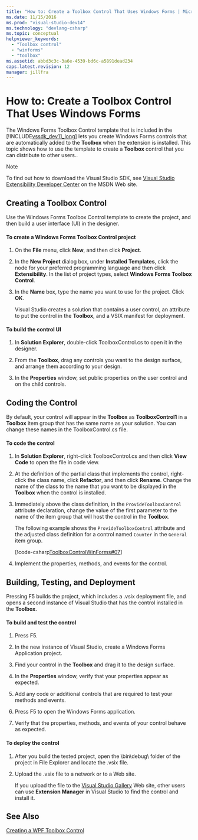 ```yaml
---
title: "How to: Create a Toolbox Control That Uses Windows Forms | Microsoft Docs"
ms.date: 11/15/2016
ms.prod: "visual-studio-dev14"
ms.technology: "devlang-csharp"
ms.topic: conceptual
helpviewer_keywords: 
  - "Toolbox control"
  - "winforms"
  - "toolbox"
ms.assetid: abbd3c3c-3a6e-4539-bd6c-a5891dead234
caps.latest.revision: 12
manager: jillfra
---
```

# How to: Create a Toolbox Control That Uses Windows Forms
The Windows Forms Toolbox Control template that is included in the [!INCLUDE[vssdk_dev11_long](../includes/vssdk-dev11-long-md.md)] lets you create Windows Forms controls that are automatically added to the **Toolbox** when the extension is installed. This topic shows how to use the template to create a **Toolbox** control that you can distribute to other users..  
  
> [!NOTE]
>  To find out how to download the Visual Studio SDK, see [Visual Studio Extensibility Developer Center](http://go.microsoft.com/fwlink/?linkid=121964) on the MSDN Web site.  
  
## Creating a Toolbox Control  
 Use the Windows Forms Toolbox Control template to create the project, and then build a user interface (UI) in the designer.  
  
#### To create a Windows Forms Toolbox Control project  
  
1.  On the **File** menu, click **New**, and then click **Project**.  
  
2.  In the **New Project** dialog box, under **Installed Templates**, click the node for your preferred programming language and then click **Extensibility**. In the list of project types, select **Windows Forms Toolbox Control**.  
  
3.  In the **Name** box, type the name you want to use for the project. Click **OK**.  
  
     Visual Studio creates a solution that contains a user control, an attribute to put the control in the **Toolbox**, and a VSIX manifest for deployment.  
  
#### To build the control UI  
  
1.  In **Solution Explorer**, double-click ToolboxControl.cs to open it in the designer.  
  
2.  From the **Toolbox**, drag any controls you want to the design surface, and arrange them according to your design.  
  
3.  In the **Properties** window, set public properties on the user control and on the child controls.  
  
## Coding the Control  
 By default, your control will appear in the **Toolbox** as **ToolboxControl1** in a **Toolbox** item group that has the same name as your solution. You can change these names in the ToolboxControl.cs file.  
  
#### To code the control  
  
1.  In **Solution Explorer**, right-click ToolboxControl.cs and then click **View Code** to open the file in code view.  
  
2.  At the definition of the partial class that implements the control, right-click the class name, click **Refactor**, and then click **Rename**. Change the name of the class to the name that you want to be displayed in the **Toolbox** when the control is installed.  
  
3.  Immediately above the class definition, in the `ProvideToolboxControl` attribute declaration, change the value of the first parameter to the name of the item group that will host the control in the **Toolbox**.  
  
     The following example shows the `ProvideToolboxControl` attribute and the adjusted class definition for a control named `Counter` in the `General` item group.  
  
     [!code-csharp[ToolboxControlWinForms#07](../snippets/csharp/VS_Snippets_VSSDK/toolboxcontrolwinforms/cs/toolboxcontrol.cs#07)]  
  
4.  Implement the properties, methods, and events for the control.  
  
## Building, Testing, and Deployment  
 Pressing F5 builds the project, which includes a .vsix deployment file, and opens a second instance of Visual Studio that has the control installed in the **Toolbox**.  
  
#### To build and test the control  
  
1.  Press F5.  
  
2.  In the new instance of Visual Studio, create a Windows Forms Application project.  
  
3.  Find your control in the **Toolbox** and drag it to the design surface.  
  
4.  In the **Properties** window, verify that your properties appear as expected.  
  
5.  Add any code or additional controls that are required to test your methods and events.  
  
6.  Press F5 to open the Windows Forms application.  
  
7.  Verify that the properties, methods, and events of your control behave as expected.  
  
#### To deploy the control  
  
1.  After you build the tested project, open the \bin\debug\ folder of the project in File Explorer and locate the .vsix file.  
  
2.  Upload the .vsix file to a network or to a Web site.  
  
     If you upload the file to the [Visual Studio Gallery](http://go.microsoft.com/fwlink/?LinkID=123847) Web site, other users can use **Extension Manager** in Visual Studio to find the control and install it.  
  
## See Also  
 [Creating a WPF Toolbox Control](../extensibility/creating-a-wpf-toolbox-control.md)